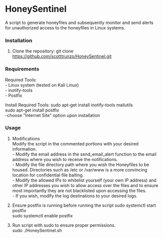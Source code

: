 # HoneySentinel
A script to generate honeyfiles and subsequently monitor and send alerts for unauthorized access to the honeyfiles in Linux systems.  


### Installation
1. Clone the repository:
   git clone https://github.com/scotttrunzo/HoneySentinel.git
   

### Requirements
  Required Tools:  
         - Linux system (tested on Kali Linux)  
         - inotify-tools  
         - Postfix  
         

   Install Required Tools:
     sudo apt-get install inotify-tools mailutils  
     sudo apt-get install postfix  
               -choose "Internet Site" option upon installation  
               
 
### Usage
1. Modifications  
    Modify the script in the commented portions with your desired information.  
       - Modify the email address in the send_email_alert function to the email address where you wish to receive the notifications.  
       - Modify the file directory path where you wish the Honeyfiles to be housed. Directories such as /etc or /var/www is a more convincing location for confidential file baiting.  
       - Modify the allowed IPs to whitelist yourself (your own IP address) and other IP addresses you wish to allow access over the files and to ensure most importantly they are not blacklisted upon accessing the files.  
       - If you wish, modify the log destinations to your desired logs.
   

3.  Ensure postfix is running before running the script
      sudo systemctl start postfix  
      sudo systemctl enable postfix  
    

5. Run script with sudo to ensure proper permissions.  
      sudo ./HoneySentinel.sh
